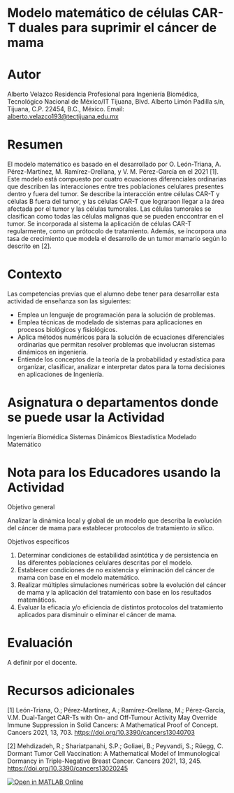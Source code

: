 # Modelo matemático de células CAR-T duales para suprimir el cáncer de mama
# Autor
Alberto Velazco Residencia Profesional para Ingeniería Biomédica, Tecnológico Nacional de México/IT Tijuana, Blvd. Alberto Limón Padilla s/n, Tijuana, C.P. 22454, B.C., México. Email: alberto.velazco193@tectijuana.edu.mx

# Resumen
El modelo matemático es basado en el desarrollado por O. León-Triana, A. Pérez-Martínez, M. Ramírez-Orellana, y V. M. Pérez-García en el 2021 [1]. Este modelo está compuesto por cuatro ecuaciones diferenciales ordinarias que describen las interacciones entre tres poblaciones celulares presentes dentro y fuera del tumor. Se describe la interacción entre células CAR-T y células B fuera del tumor, y las células CAR-T que lograraon llegar a la área afectada por el tumor y las células tumorales. Las células tumorales se clasifican como todas las células malignas que se pueden enccontrar en el tumor. Se incorporada al sistema la aplicación de células CAR-T regularmente, como un prótocolo de tratamiento. Además, se incorpora una tasa de crecimiento que modela el desarrollo de un tumor mamario según lo descrito en [2].

# Contexto
Las competencias previas que el alumno debe tener para desarrollar esta actividad de enseñanza son las siguientes:
- Emplea un lenguaje de programación para la solución de problemas.
- Emplea técnicas de modelado de sistemas para aplicaciones en procesos biológicos y fisiológicos.
- Aplica métodos numéricos para la solución de ecuaciones diferenciales ordinarias que permitan resolver problemas que involucran sistemas dinámicos en ingeniería.
- Entiende los conceptos de la teoría de la probabilidad y estadística para organizar, clasificar, analizar e interpretar datos para la toma decisiones en aplicaciones de Ingeniería.

# Asignatura o departamentos donde se puede usar la Actividad
Ingeniería Biomédica Sistemas Dinámicos Biestadística Modelado Matemático

# Nota para los Educadores usando la Actividad 
Objetivo general

Analizar la dinámica local y global de un modelo que describa la evolución del cáncer de mama para establecer protocolos de tratamiento *in silico*.

Objetivos específicos 
1. Determinar condiciones de estabilidad asintótica y de persistencia en las diferentes poblaciones celulares descritas por el modelo.
2. Establecer condiciones de no existencia y eliminación del cáncer de mama con base en el modelo matemático.
3. Realizar múltiples simulaciones numéricas sobre la evolución del cáncer de mama y la aplicación del tratamiento con base en los resultados matemáticos.
4. Evaluar la eficacia y/o eficiencia de distintos protocolos del tratamiento aplicados para disminuir o eliminar el cáncer de mama.

# Evaluación
A definir por el docente.

# Recursos adicionales
[1] León-Triana, O.; Pérez-Martínez, A.; Ramírez-Orellana, M.; Pérez-García, V.M. Dual-Target CAR-Ts with On- and Off-Tumour Activity May Override Immune Suppression in Solid Cancers: A Mathematical Proof of Concept. Cancers 2021, 13, 703. https://doi.org/10.3390/cancers13040703

[2] Mehdizadeh, R.; Shariatpanahi, S.P.; Goliaei, B.; Peyvandi, S.; Rüegg, C. Dormant Tumor Cell Vaccination: A Mathematical Model of Immunological Dormancy in Triple-Negative Breast Cancer. Cancers 2021, 13, 245. https://doi.org/10.3390/cancers13020245 

[![Open in MATLAB Online](https://www.mathworks.com/images/responsive/global/open-in-matlab-online.svg)](https://matlab.mathworks.com/open/github/v1?repo=Alberto1519/Modelo-matem-tico-de-c-lulas-CAR-T-duales-para-suprimir-el-c-ncer-de-mama)
